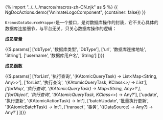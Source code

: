 {% import "../../../macros/macros-zh-CN.njk" as $ %}
{{ NgDocActions.demo("AnimateLogoComponent", {container: false}) }}

`KronosDataSourceWrapper`是一个接口，是对数据库操作的封装，它不关心具体的数据库连接细节，与平台无关，只关心数据库操作的逻辑：

**成员变量**

{{$.params([
    ['dbType', '数据库类型', 'DbType'],
    ['url', '数据库连接地址', 'String'],
    ['username', '数据库用户名', 'String']
])}}

**成员函数**

{{$.params([
    ['forList', '执行查询', '(KAtomicQueryTask) -> List<Map<String, Any>>'],
    ['forList', '执行查询', '(KAtomicQueryTask, KClass<*>) -> List<Any>'],
    ['forMap', '执行查询', '(KAtomicQueryTask) -> Map<String, Any>?'],
    ['forObject', '执行查询', '(KAtomicQueryTask, KClass<*>) -> Any?'],
    ['update', '执行更新', '(KAtomicActionTask) -> Int'],
    ['batchUpdate', '批量执行更新', '(KAtomicBatchTask) -> Int'],
    ['transact', '事务', '((DataSource) -> Any?) -> Any?']
])}}
